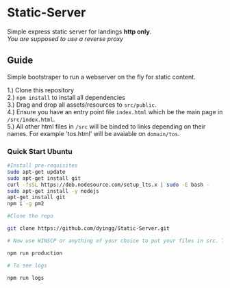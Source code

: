 # Static-Server
Simple express static server for landings **http only**.  
*You are supposed to use a reverse proxy*


## Guide

Simple bootstraper to run a webserver on the fly for static content.

1.) Clone this repository   
2.) `npm install` to install all dependencies  
3.) Drag and drop all assets/resources to `src/public`.   
4.) Ensure you have an entry point file `index.html` which be the main page in `/src/index.html`.  
5.) All other html files in `/src` will be binded to links depending on their names. For example 'tos.html' will be avaiable on `domain/tos`.


### Quick Start Ubuntu


```sh
#Install pre-requisites
sudo apt-get update
sudo apt-get install git
curl -fsSL https://deb.nodesource.com/setup_lts.x | sudo -E bash -
sudo apt-get install -y nodejs
apt-get install git
npm i -g pm2

#Clone the repo 

git clone https://github.com/dyingg/Static-Server.git

# Now use WINSCP or anything of your choice to put your files in src. Then

npm run production

# To see logs

npm run logs
```
